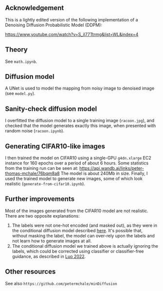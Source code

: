## Acknowledgement

This is a lightly edited version of the following implementation of a Denoising Diffusion Probabilistic Model (DDPM): 

https://www.youtube.com/watch?v=S_il77Ttrmg&list=WL&index=4


## Theory 

See `math.ipynb`.

## Diffusion model 

A UNet is used to model the mapping from noisy image to denoised image (see `model.py`).

## Sanity-check diffusion model 

I overfitted the diffusion model to a single training image (`racoon.jpg`), and checked that the model generates exactly this image, 
when presented with random noise (`racoon.ipynb`).

## Generating CIFAR10-like images

I then trained the model on CIFAR10 using a single-GPU `g4dn.xlarge` EC2 instance for 160 epochs over a period of about 6 hours. 
Some statistics from the training run can be seen at: https://api.wandb.ai/links/peter-thomas-mchale/76bqm8a8
The model is about 240Mb in size. 
Finally, I used the trained model to generate new images,
some of which look realistic (`generate-from-cifar10.ipynb`).

## Further improvements 

Most of the images generated from the CIFAR10 model are not realistic. There are two opposite explanations: 

1. The labels were not one-hot encoded (and masked out), as they were in the conditional diffusion model described [here](https://learn.deeplearning.ai/diffusion-models/lesson/6/controlling). It's 
possible that, without masking the label, the model can over-rely upon the labels and not learn how to generate images at all. 
2. The conditional diffusion model we trained above is actually ignoring the labels, 
which could be corrected using classifier or classifier-free guidance, as described in [Luo 2022](https://arxiv.org/abs/2208.11970). 

## Other resources 

See also `https://github.com/petermchale/minDiffusion` 





